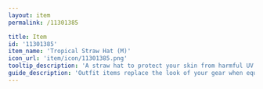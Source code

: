 ```yaml
---
layout: item
permalink: /11301385

title: Item
id: '11301385'
item_name: 'Tropical Straw Hat (M)'
icon_url: 'item/icon/11301385.png'
tooltip_description: 'A straw hat to protect your skin from harmful UV rays.'
guide_description: 'Outfit items replace the look of your gear when equipped.'
---
```

